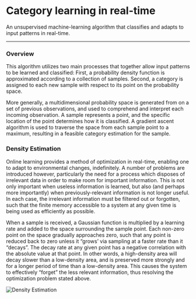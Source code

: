  # Category learning in real-time

An unsupervised machine-learning algorithm that classifies and adapts to input patterns in real-time.

***

### Overview

This algorithm utilizes two main processes that together allow input patterns to be learned and classified: First, a probability density function is approximated according to a collection of samples. Second, a category is assigned to each new sample with respect to its point on the probability space.

More generally, a multidimensional probability space is generated from on a set of previous observations, and used to comprehend and interpret each incoming observation. A sample represents a point, and the specific location of the point determines how it is classified. A gradient ascent algorithm is used to traverse the space from each sample point to a maximum, resulting in a feasible category estimation for the sample.

### Density Estimation

Online learning provides a method of optimization in real-time, enabling one to adapt to environmental changes, indefinitely. A number of problems are introduced however, particularly the need for a process which disposes of irrelevant data in order to make room for important information. This is not only important when useless information is learned, but also (and perhaps more importantly) when previously-relevant information is not longer useful. In each case, the irrelevant information must be filtered out or forgotten, such that the finite memory accessible to a system at any given time is being used as efficiently as possible.
	
When a sample is received, a Gaussian function is multiplied by a learning rate and added to the space surrounding the sample point. Each non-zero point on the space gradually approaches zero, such that any point is reduced back to zero unless it “grows’ via sampling at a faster rate than it “decays”. The decay rate at any given point has a negative correlation with the absolute value at that point. In other words, a high-density area will decay slower than a low-density area, and is preserved more strongly and for a longer period of time than a low-density area. This causes the system to effectively “forget” the less relevant information, thus resolving the optimization problem stated above.

![Density Estimation](https://github.com/CarsonScott/Online-Category-Learning/blob/master/img/Density%20approximation.PNG)

